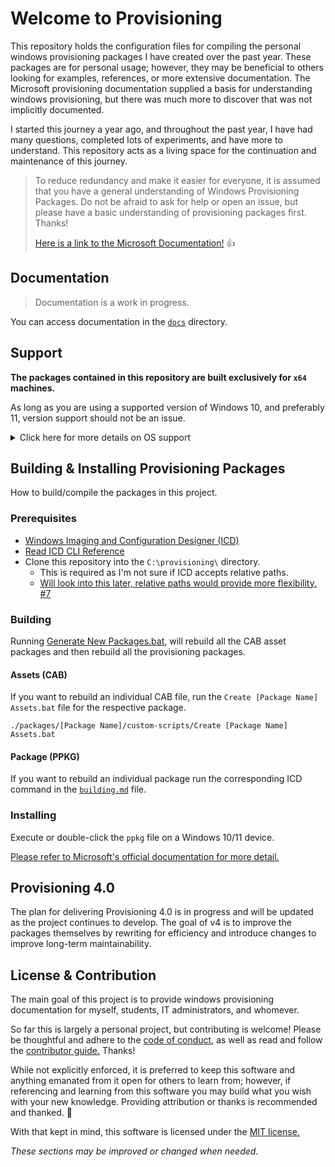 # Welcome to Provisioning

This repository holds the configuration files for compiling the personal windows provisioning
packages I have created over the past year. These packages are for personal usage; however, they may
be beneficial to others looking for examples, references, or more extensive documentation. The
Microsoft provisioning documentation supplied a basis for understanding windows provisioning, but
there was much more to discover that was not implicitly documented.

I started this journey a year ago, and throughout the past year, I have had many questions,
completed lots of experiments, and have more to understand. This repository acts as a living space
for the continuation and maintenance of this journey.


> To reduce redundancy and make it easier for everyone, it is assumed that you have a general understanding of Windows Provisioning Packages. Do not be afraid to ask for help or open an issue, but please have a basic understanding of provisioning packages first. Thanks!
>
> [Here is a link to the Microsoft Documentation!](https://docs.microsoft.com/windows/configuration/provisioning-packages/provisioning-packages) :thumbsup:

## Documentation

> Documentation is a work in progress.

You can access documentation in the [`docs`](docs) directory.

## Support

**The packages contained in this repository are built exclusively for `x64` machines.**

As long as you are using a supported version of Windows 10, and preferably 11, version support
should not be an issue.

<details>
<summary>Click here for more details on OS support</summary>
<br>

I almost always use the latest OS version available whether Windows, Linux, or macOS. Therefore,
these packages will always be developed and built using the most recent version of Windows. While
packages have been written, built, and used on up-to-date Windows 11 machines, they should work on
any supported Windows 10 versions.

As an example, the *NetLab Core* package is built on Windows 11 but built for and used on Windows 10
20H2 machines.

For the most part provisioning packages are bound by the software they install and policies they
deploy. [Terminal, for example, currently requires Windows 10 2004 or greater.](https://github.com/microsoft/terminal/issues/11371)
*Windows 10 2004 has already stopped receiving support.* If you created a provisioning package today
that solely installed Terminal, it would install on 2004, even though 2004 is EOL. However, It would
most likely fail on any older Windows version as Terminal's min version is 2004.

Knowing this, when developing and installing provisioning packages it is advised to check the min
version of software and windows policies it installs and deploys. Although, as long as you are using
a supported version of Windows 10, and preferably 11, version support should not be an issue.

🔍 You can go [here](https://docs.microsoft.com/lifecycle/products/) to search for a Microsoft
product's lifecycle.
[Like Windows 10!](https://docs.microsoft.com/lifecycle/products/windows-10-home-and-pro)
</details>

## Building & Installing Provisioning Packages

How to build/compile the packages in this project.

### Prerequisites

- [Windows Imaging and Configuration Designer (ICD)](https://www.microsoft.com/store/apps/9nblggh4tx22)
- [Read ICD CLI Reference](https://docs.microsoft.com/windows/configuration/provisioning-packages/provisioning-command-line)
- Clone this repository into the `C:\provisioning\` directory.
    - This is required as I'm not sure if ICD accepts relative paths.
    - [Will look into this later, relative paths would provide more flexibility. #7](https://github.com/aisgbnok/provisioning/issues/7)

### Building

Running [Generate New Packages.bat](packages/Generate%20New%20Packages.bat), will rebuild all the
CAB asset packages and then rebuild all the provisioning packages.

#### Assets (CAB)

If you want to rebuild an individual CAB file, run the `Create [Package Name] Assets.bat` file for
the respective package.

```
./packages/[Package Name]/custom-scripts/Create [Package Name] Assets.bat
```

#### Package (PPKG)

If you want to rebuild an individual package run the corresponding ICD command in
the [`building.md`](packages/building.md) file.

### Installing

Execute or double-click the `ppkg` file on a Windows 10/11 device.

[Please refer to Microsoft's official documentation for more detail.](https://docs.microsoft.com/en-us/windows/configuration/provisioning-packages/provisioning-apply-package)

## Provisioning 4.0

The plan for delivering Provisioning 4.0 is in progress and will be updated as the project continues
to develop. The goal of v4 is to improve the packages themselves by rewriting for efficiency and
introduce changes to improve long-term maintainability.

## License & Contribution

The main goal of this project is to provide windows provisioning documentation for myself, students,
IT administrators, and whomever.

So far this is largely a personal project, but contributing is welcome! Please be thoughtful and
adhere to the [code of conduct](CODE_OF_CONDUCT.md), as well as read and follow
the [contributor guide.](CONTRIBUTING.md) Thanks!

While not explicitly enforced, it is preferred to keep this software and anything emanated from it
open for others to learn from; however, if referencing and learning from this software you may build
what you wish with your new knowledge. Providing attribution or thanks is recommended and thanked.
🙏

With that kept in mind, this software is licensed under the [MIT license.](LICENSE.md)

_These sections may be improved or changed when needed._





